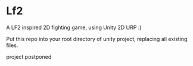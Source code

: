 # Lf2
A LF2 inspired 2D fighting game, using Unity 2D URP :)

Put this repo into your root directory of unity project, replacing all existing files.

project postponed

